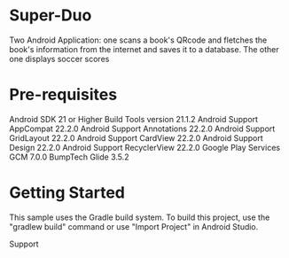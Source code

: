 # Super-Duo
Two Android Application: one scans a book's QRcode and fletches the book's information from the internet and saves it to a database. The other one displays soccer scores

# Pre-requisites

Android SDK 21 or Higher Build Tools version 21.1.2 Android Support AppCompat 22.2.0 Android Support Annotations 22.2.0 Android Support GridLayout 22.2.0 Android Support CardView 22.2.0 Android Support Design 22.2.0 Android Support RecyclerView 22.2.0 Google Play Services GCM 7.0.0 BumpTech Glide 3.5.2

# Getting Started

This sample uses the Gradle build system. To build this project, use the "gradlew build" command or use "Import Project" in Android Studio.

Support
